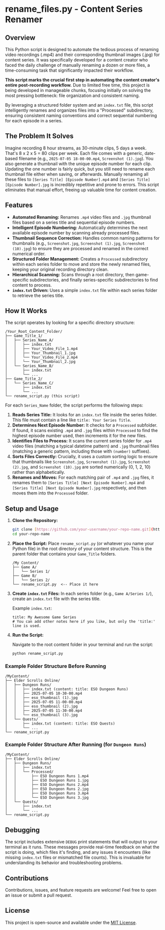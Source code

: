 # rename_files.py - Content Series Renamer

## Overview

This Python script is designed to automate the tedious process of renaming video recordings (.mp4) and their corresponding thumbnail images (.jpg) for content series. It was specifically developed for a content creator who faced the daily challenge of manually renaming a dozen or more files, a time-consuming task that significantly impacted their workflow.

**This script marks the crucial first step in automating the content creator's entire post-recording workflow.** Due to limited free time, this project is being developed in manageable chunks, focusing initially on solving the most pressing bottleneck: file organization and consistent naming.

By leveraging a structured folder system and an `index.txt` file, this script intelligently renames and organizes files into a "Processed" subdirectory, ensuring consistent naming conventions and correct sequential numbering for each episode in a series.

## The Problem It Solves

Imagine recording 8 hour streams, as 30-minute clips, 5 days a week. That's 8 x 2 x 5 = 80 clips per week. Each file comes with a generic, date-based filename (e.g., `2025-07-05 18-00-00.mp4`, `Screenshot (1).jpg`). You also generate a thumbnail with the unique episode number for each clip. Updating the one number is fairly quick, but you still need to rename each thumbnail file either when saving, or afterwards. Manually renaming all these files to `[Series Title] [Episode Number].mp4` and `[Series Title] [Episode Number].jpg` is incredibly repetitive and prone to errors. This script eliminates that manual effort, freeing up valuable time for content creation.

## Features

* **Automated Renaming:** Renames `.mp4` video files and `.jpg` thumbnail files based on a series title and sequential episode numbers.
* **Intelligent Episode Numbering:** Automatically determines the next available episode number by scanning already processed files.
* **Thumbnail Sequence Correction:** Handles common naming patterns for thumbnails (e.g., `Screenshot.jpg`, `Screenshot (1).jpg`, `Screenshot (10).jpg`) to ensure they are processed and renamed in the correct numerical order.
* **Structured Folder Management:** Creates a `Processed` subdirectory within each series folder to move and store the newly renamed files, keeping your original recording directory clean.
* **Hierarchical Scanning:** Scans through a root directory, then game-specific subdirectories, and finally series-specific subdirectories to find content to process.
* **`index.txt` Driven:** Uses a simple `index.txt` file within each series folder to retrieve the series title.

## How It Works

The script operates by looking for a specific directory structure:

```
/Your_Root_Content_Folder/
├── Game_Title_1/
│   ├── Series_Name_A/
│   │   ├── index.txt
│   │   ├── Your_Video_File_1.mp4
│   │   ├── Your_Thumbnail_1.jpg
│   │   └── Your_Video_File_2.mp4
│   │   └── Your_Thumbnail_2.jpg
│   └── Series_Name_B/
│       ├── index.txt
│       └── ...
├── Game_Title_2/
│   └── Series_Name_C/
│       ├── index.txt
│       └── ...
└── rename_script.py (this script)
```

For each `Series_Name` folder, the script performs the following steps:

1.  **Reads Series Title:** It looks for an `index.txt` file inside the series folder. This file must contain a line like `title: Your Series Title`.
2.  **Determines Next Episode Number:** It checks for a `Processed` subfolder. If found, it scans existing `.mp4` and `.jpg` files within `Processed` to find the highest episode number used, then increments it for the new files.
3.  **Identifies Files to Process:** It scans the current series folder for `.mp4` video files (matching a typical datetime pattern) and `.jpg` thumbnail files (matching a generic pattern, including those with `(number)` suffixes).
4.  **Sorts Files Correctly:** Crucially, it uses a custom sorting logic to ensure that thumbnails like `Screenshot.jpg`, `Screenshot (1).jpg`, `Screenshot (2).jpg`, and `Screenshot (10).jpg` are sorted numerically (0, 1, 2, 10) rather than alphabetically.
5.  **Renames and Moves:** For each matching pair of `.mp4` and `.jpg` files, it renames them to `[Series Title] [Next Episode Number].mp4` and `[Series Title] [Next Episode Number].jpg` respectively, and then moves them into the `Processed` folder.

## Setup and Usage

1.  **Clone the Repository:**

    ```bash
    git clone [https://github.com/your-username/your-repo-name.git](https://github.com/your-username/your-repo-name.git)
    cd your-repo-name
    ```

2.  **Place the Script:** Place `rename_script.py` (or whatever you name your Python file) in the root directory of your content structure. This is the parent folder that contains your `Game_Title` folders.

    ```
    /My Content/
    ├── Game A/
    │   └── Series 1/
    ├── Game B/
    │   └── Series 2/
    └── rename_script.py  <-- Place it here
    ```

3.  **Create `index.txt` Files:** In each series folder (e.g., `Game A/Series 1/`), create an `index.txt` file with the series title.

    Example `index.txt`:

    ```
    title: My Awesome Game Series
    # You can add other notes here if you like, but only the 'title:' line is used.
    ```

4.  **Run the Script:**

    Navigate to the root content folder in your terminal and run the script:

    ```bash
    python rename_script.py
    ```


### Example Folder Structure Before Running

```
/MyContent/
├── Elder Scrolls Online/
│   ├── Dungeon Runs/
│   │   ├── index.txt (content: title: ESO Dungeon Runs)
│   │   ├── 2025-07-05 10-30-00.mp4
│   │   ├── eso_thumbnail (1).jpg
│   │   ├── 2025-07-05 11-00-00.mp4
│   │   ├── eso_thumbnail (2).jpg
│   │   ├── 2025-07-05 11-30-00.mp4
│   │   └── eso_thumbnail (3).jpg
│   └── Quests/
│       ├── index.txt (content: title: ESO Quests)
│       └── ...
└── rename_script.py
```


### Example Folder Structure After Running (for `Dungeon Runs`)

```
/MyContent/
├── Elder Scrolls Online/
│   ├── Dungeon Runs/
│   │   ├── index.txt
│   │   └── Processed/
│   │       ├── ESO Dungeon Runs 1.mp4
│   │       ├── ESO Dungeon Runs 1.jpg
│   │       ├── ESO Dungeon Runs 2.mp4
│   │       ├── ESO Dungeon Runs 2.jpg
│   │       ├── ESO Dungeon Runs 3.mp4
│   │       └── ESO Dungeon Runs 3.jpg
│   └── Quests/
│       ├── index.txt
│       └── ...
└── rename_script.py
```

## Debugging

The script includes extensive `DEBUG` print statements that will output to your terminal as it runs. These messages provide real-time feedback on what the script is doing, which files it's finding, and any issues it encounters (like missing `index.txt` files or mismatched file counts). This is invaluable for understanding its behavior and troubleshooting problems.

## Contributions

Contributions, issues, and feature requests are welcome! Feel free to open an issue or submit a pull request.

## License

This project is open-source and available under the [MIT License](LICENSE).
